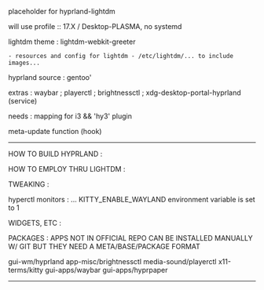 

placeholder for hyprland-lightdm

will use profile :: 17.X / Desktop-PLASMA, no systemd

lightdm theme : lightdm-webkit-greeter

	- resources and config for lightdm - /etc/lightdm/... to include images...
	

hyprland source : gentoo'

extras : waybar ; playerctl ; brightnessctl ; xdg-desktop-portal-hyprland (service)

needs : mapping for i3 && 'hy3' plugin

meta-update function (hook)

----------------------------------------------------

HOW TO BUILD HYPRLAND : 





HOW TO EMPLOY THRU LIGHTDM : 





TWEAKING : 

hyperctl monitors : ...
KITTY_ENABLE_WAYLAND environment variable is set to 1


WIDGETS, ETC :




PACKAGES : APPS NOT IN OFFICIAL REPO CAN BE INSTALLED MANUALLY W/ GIT BUT THEY NEED A META/BASE/PACKAGE FORMAT



gui-wm/hyprland
app-misc/brightnessctl
media-sound/playerctl
x11-terms/kitty
gui-apps/waybar
gui-apps/hyprpaper





-------------------------------------------------


